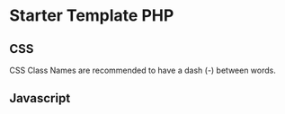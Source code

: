 # Starter Template PHP

## CSS

CSS Class Names are recommended to have a dash (-) between words.

## Javascript






